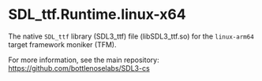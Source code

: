 # SDL_ttf.Runtime.linux-x64

The native `SDL_ttf` library (SDL3_ttf) file (libSDL3_ttf.so) for the `linux-arm64` target framework moniker (TFM).

For more information, see the main repository: https://github.com/bottlenoselabs/SDL3-cs
